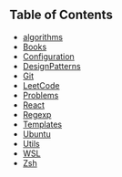 ## Table of Contents

- [algorithms](https://github.com/z9956/algorithms)
- [Books](Books/README.md)
- [Configuration](Configuration/README.md)
- [DesignPatterns](DesignPatterns/README.md)
- [Git](Git/README.md)
- [LeetCode](https://github.com/z9956/leetcode)
- [Problems](Problems/FrontEnd.md)
- [React](React/README.md)
- [Regexp](Regexp/README.md)
- [Templates](Templates/README.md)
- [Ubuntu](Ubuntu/README.md)
- [Utils](Utils/)
- [WSL](WSL/README.md)
- [Zsh](Zsh/README.md)

[//]: # (### Front end)

[//]: # ()
[//]: # (- [date-format]&#40;https://github.com/z9956/date-format&#41;)

[//]: # (- [diy-fre]&#40;https://github.com/z9956/diy-fre&#41;)

[//]: # (- [diy-react]&#40;https://github.com/z9956/diy-react&#41;)

[//]: # (- [minipack]&#40;https://github.com/z9956/minipack&#41;)

[//]: # (- [simple-cli]&#40;https://github.com/z9956/simple-cli&#41;)

[//]: # (- [source-code]&#40;https://github.com/z9956/source-code&#41;)

[//]: # (- [tiny-compiler]&#40;https://github.com/z9956/tiny-compiler&#41;)

[//]: # (- [vision-cli]&#40;https://github.com/z9956/vision-cli&#41;)

[//]: # ()
[//]: # (### golang)

[//]: # ()
[//]: # (- [go-learning]&#40;https://github.com/z9956/go-learning&#41;)

[//]: # ()
[//]: # (### Rust)

[//]: # ()
[//]: # (- [rust-learning]&#40;https://github.com/z9956/rust-learning&#41;)
